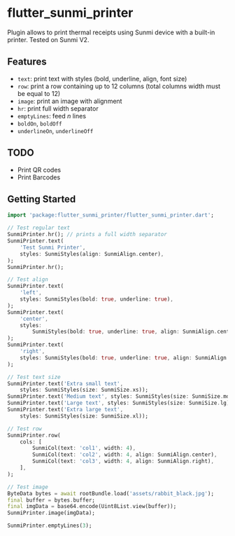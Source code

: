 # flutter_sunmi_printer

Plugin allows to print thermal receipts using Sunmi device with a built-in printer. Tested on Sunmi V2.

## Features

- `text`: print text with styles (bold, underline, align, font size)
- `row`: print a row containing up to 12 columns (total columns width must be equal to 12)
- `image`: print an image with alignment
- `hr`: print full width separator
- `emptyLines`: feed _n_ lines
- `boldOn`, `boldOff`
- `underlineOn`, `underlineOff`

## TODO

- Print QR codes
- Print Barcodes

## Getting Started

```dart
import 'package:flutter_sunmi_printer/flutter_sunmi_printer.dart';

// Test regular text
SunmiPrinter.hr(); // prints a full width separator
SunmiPrinter.text(
    'Test Sunmi Printer',
    styles: SunmiStyles(align: SunmiAlign.center),
);
SunmiPrinter.hr();

// Test align
SunmiPrinter.text(
    'left',
    styles: SunmiStyles(bold: true, underline: true),
);
SunmiPrinter.text(
    'center',
    styles:
        SunmiStyles(bold: true, underline: true, align: SunmiAlign.center),
);
SunmiPrinter.text(
    'right',
    styles: SunmiStyles(bold: true, underline: true, align: SunmiAlign.right),
);

// Test text size
SunmiPrinter.text('Extra small text',
    styles: SunmiStyles(size: SunmiSize.xs));
SunmiPrinter.text('Medium text', styles: SunmiStyles(size: SunmiSize.md));
SunmiPrinter.text('Large text', styles: SunmiStyles(size: SunmiSize.lg));
SunmiPrinter.text('Extra large text',
    styles: SunmiStyles(size: SunmiSize.xl));

// Test row
SunmiPrinter.row(
    cols: [
        SunmiCol(text: 'col1', width: 4),
        SunmiCol(text: 'col2', width: 4, align: SunmiAlign.center),
        SunmiCol(text: 'col3', width: 4, align: SunmiAlign.right),
    ],
);

// Test image
ByteData bytes = await rootBundle.load('assets/rabbit_black.jpg');
final buffer = bytes.buffer;
final imgData = base64.encode(Uint8List.view(buffer));
SunmiPrinter.image(imgData);

SunmiPrinter.emptyLines(3);
```
